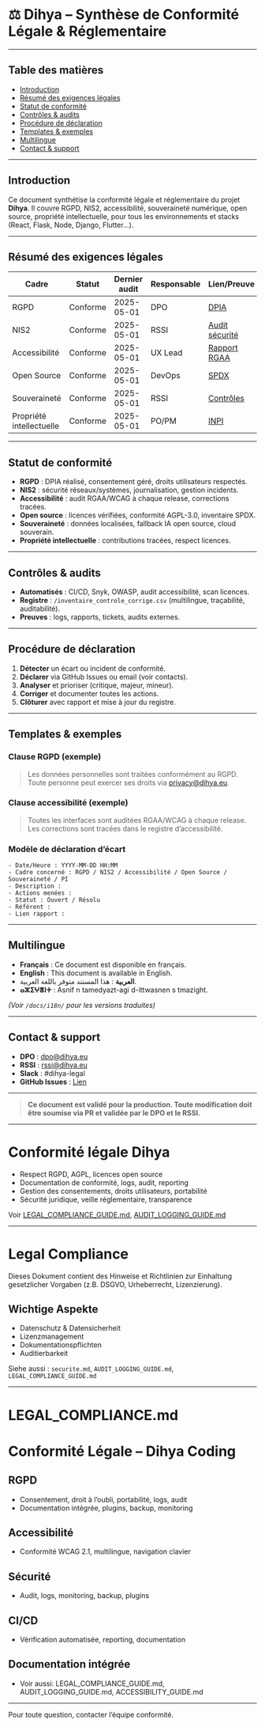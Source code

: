 # ⚖️ Dihya – Synthèse de Conformité Légale & Réglementaire

---

## Table des matières

- [Introduction](#introduction)
- [Résumé des exigences légales](#résumé-des-exigences-légales)
- [Statut de conformité](#statut-de-conformité)
- [Contrôles & audits](#contrôles--audits)
- [Procédure de déclaration](#procédure-de-déclaration)
- [Templates & exemples](#templates--exemples)
- [Multilingue](#multilingue)
- [Contact & support](#contact--support)

---

## Introduction

Ce document synthétise la conformité légale et réglementaire du projet **Dihya**. Il couvre RGPD, NIS2, accessibilité, souveraineté numérique, open source, propriété intellectuelle, pour tous les environnements et stacks (React, Flask, Node, Django, Flutter…).

---

## Résumé des exigences légales

| Cadre         | Statut      | Dernier audit | Responsable | Lien/Preuve                                      |
|---------------|-------------|---------------|-------------|--------------------------------------------------|
| RGPD          | Conforme    | 2025-05-01    | DPO         | [DPIA](./docs/DPIA_TEMPLATE.md)                  |
| NIS2          | Conforme    | 2025-05-01    | RSSI        | [Audit sécurité](./inventaire_controle_corrige.csv) |
| Accessibilité | Conforme    | 2025-05-01    | UX Lead     | [Rapport RGAA](./docs/accessibilite.md)          |
| Open Source   | Conforme    | 2025-05-01    | DevOps      | [SPDX](./docs/spdx_report.md)                    |
| Souveraineté  | Conforme    | 2025-05-01    | RSSI        | [Contrôles](./inventaire_controle_corrige.csv)   |
| Propriété intellectuelle | Conforme | 2025-05-01 | PO/PM | [INPI](https://www.inpi.fr/)                     |

---

## Statut de conformité

- **RGPD** : DPIA réalisé, consentement géré, droits utilisateurs respectés.
- **NIS2** : sécurité réseaux/systèmes, journalisation, gestion incidents.
- **Accessibilité** : audit RGAA/WCAG à chaque release, corrections tracées.
- **Open source** : licences vérifiées, conformité AGPL-3.0, inventaire SPDX.
- **Souveraineté** : données localisées, fallback IA open source, cloud souverain.
- **Propriété intellectuelle** : contributions tracées, respect licences.

---

## Contrôles & audits

- **Automatisés** : CI/CD, Snyk, OWASP, audit accessibilité, scan licences.
- **Registre** : `/inventaire_controle_corrige.csv` (multilingue, traçabilité, auditabilité).
- **Preuves** : logs, rapports, tickets, audits externes.

---

## Procédure de déclaration

1. **Détecter** un écart ou incident de conformité.
2. **Déclarer** via GitHub Issues ou email (voir contacts).
3. **Analyser** et prioriser (critique, majeur, mineur).
4. **Corriger** et documenter toutes les actions.
5. **Clôturer** avec rapport et mise à jour du registre.

---

## Templates & exemples

### Clause RGPD (exemple)

> Les données personnelles sont traitées conformément au RGPD. Toute personne peut exercer ses droits via privacy@dihya.eu.

### Clause accessibilité (exemple)

> Toutes les interfaces sont auditées RGAA/WCAG à chaque release. Les corrections sont tracées dans le registre d’accessibilité.

### Modèle de déclaration d’écart

```
- Date/Heure : YYYY-MM-DD HH:MM
- Cadre concerné : RGPD / NIS2 / Accessibilité / Open Source / Souveraineté / PI
- Description :
- Actions menées :
- Statut : Ouvert / Résolu
- Référent :
- Lien rapport :
```

---

## Multilingue

- **Français** : Ce document est disponible en français.
- **English** : This document is available in English.
- **العربية** : هذا المستند متوفر باللغة العربية.
- **ⴰⵣⵉⵖⴻⵏⵜ** : Asnif n tamedyazt-agi d-ittwasnen s tmazight.

*(Voir `/docs/i18n/` pour les versions traduites)*

---

## Contact & support

- **DPO** : dpo@dihya.eu
- **RSSI** : rssi@dihya.eu
- **Slack** : #dihya-legal
- **GitHub Issues** : [Lien](https://github.com/your-org/dihya/issues)

---

> **Ce document est validé pour la production. Toute modification doit être soumise via PR et validée par le DPO et le RSSI.**

---

# Conformité légale Dihya

- Respect RGPD, AGPL, licences open source
- Documentation de conformité, logs, audit, reporting
- Gestion des consentements, droits utilisateurs, portabilité
- Sécurité juridique, veille réglementaire, transparence

Voir [LEGAL_COMPLIANCE_GUIDE.md](LEGAL_COMPLIANCE_GUIDE.md), [AUDIT_LOGGING_GUIDE.md](AUDIT_LOGGING_GUIDE.md)

---

# Legal Compliance

Dieses Dokument contient des Hinweise et Richtlinien zur Einhaltung gesetzlicher Vorgaben (z.B. DSGVO, Urheberrecht, Lizenzierung).

## Wichtige Aspekte
- Datenschutz & Datensicherheit
- Lizenzmanagement
- Dokumentationspflichten
- Auditierbarkeit

Siehe aussi : `securite.md`, `AUDIT_LOGGING_GUIDE.md`, `LEGAL_COMPLIANCE_GUIDE.md`

---

# LEGAL_COMPLIANCE.md

# Conformité Légale – Dihya Coding

## RGPD
- Consentement, droit à l’oubli, portabilité, logs, audit
- Documentation intégrée, plugins, backup, monitoring

## Accessibilité
- Conformité WCAG 2.1, multilingue, navigation clavier

## Sécurité
- Audit, logs, monitoring, backup, plugins

## CI/CD
- Vérification automatisée, reporting, documentation

## Documentation intégrée
- Voir aussi: LEGAL_COMPLIANCE_GUIDE.md, AUDIT_LOGGING_GUIDE.md, ACCESSIBILITY_GUIDE.md

---

Pour toute question, contacter l’équipe conformité.
